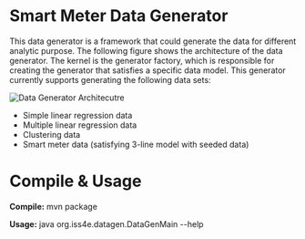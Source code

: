 Smart Meter Data Generator
======================
This data generator is a framework that could generate the data for different analytic purpose. The following figure shows the architecture of the data generator. The kernel is the generator factory, which is responsible for creating the generator that satisfies a specific data model. This generator currently supports generating the following data sets:

![Data Generator Architecutre](https://dl.dropboxusercontent.com/u/8691433/benchmark/img/datagenerator.png "Data generator")

* Simple linear regression data
* Multiple linear regression data
* Clustering data
* Smart meter data (satisfying 3-line model with seeded data)

Compile & Usage
=====================
**Compile:** mvn package

**Usage:** java org.iss4e.datagen.DataGenMain --help
